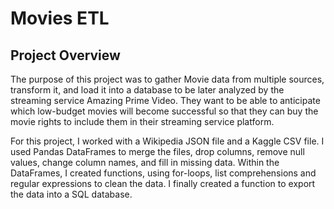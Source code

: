 # Movies ETL

## Project Overview 

The purpose of this project was to gather Movie data from multiple sources, transform it, and load it into a database to be later analyzed by the streaming service Amazing Prime Video. They want to be able to anticipate which low-budget movies will become successful so that they can buy the movie rights to include them in their streaming service platform.

For this project, I worked with a Wikipedia JSON file and a Kaggle CSV file. I used Pandas DataFrames to merge the files, drop columns, remove null values, change column names, and fill in missing data. Within the DataFrames, I created functions, using for-loops, list comprehensions and regular expressions to clean the data. I finally created a function to export the data into a SQL database.  
